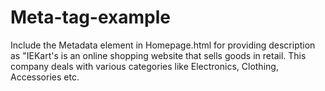# Meta-tag-example
Include the Metadata element in Homepage.html for providing description as "IEKart's is an online shopping website that sells goods in retail. This company deals with various categories like Electronics, Clothing, Accessories etc.
